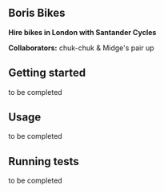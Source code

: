## Boris Bikes

**Hire bikes in London with Santander Cycles**

**Collaborators:** chuk-chuk & Midge's pair up

## Getting started
 to be completed

## Usage

to be completed

## Running tests

to be completed
